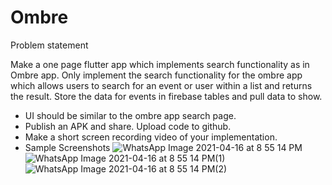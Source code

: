 # Ombre

Problem statement

Make a one page flutter app which implements search functionality as in Ombre app. Only
implement the search functionality for the ombre app which allows users to search for an event
or user within a list and returns the result. Store the data for events in firebase tables and pull
data to show.
- UI should be similar to the ombre app search page.
- Publish an APK and share. Upload code to github.
- Make a short screen recording video of your implementation.
- Sample Screenshots
![WhatsApp Image 2021-04-16 at 8 55 14 PM](https://user-images.githubusercontent.com/23384886/115047434-2122bc00-9ef6-11eb-8f50-0456f69b8f0f.jpeg)
![WhatsApp Image 2021-04-16 at 8 55 14 PM(1)](https://user-images.githubusercontent.com/23384886/115047501-30a20500-9ef6-11eb-916e-2c5933e9745c.jpeg)
![WhatsApp Image 2021-04-16 at 8 55 14 PM(2)](https://user-images.githubusercontent.com/23384886/115047507-31d33200-9ef6-11eb-9fbb-0414c1f6b609.jpeg)
